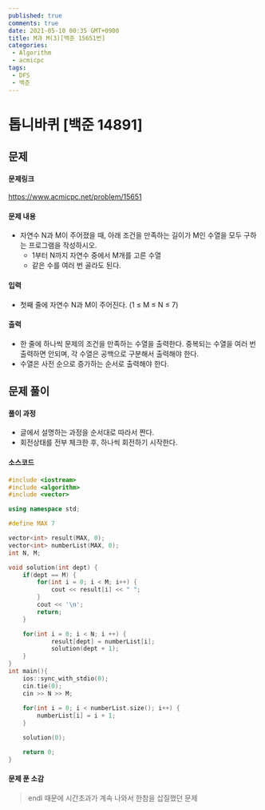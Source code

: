 ```yaml
---
published: true
comments: true
date: 2021-05-10 00:35 GMT+0900
title: M과 M(3)[백준 15651번]
categories:
 - Algorithm
 - acmicpc
tags: 
 - DFS
 - 백준
---
```




# 톱니바퀴 [백준 14891]

## 문제

#### 문제링크

https://www.acmicpc.net/problem/15651

#### 문제 내용

* 자연수 N과 M이 주어졌을 때, 아래 조건을 만족하는 길이가 M인 수열을 모두 구하는 프로그램을 작성하시오.
  - 1부터 N까지 자연수 중에서 M개를 고른 수열
  - 같은 수를 여러 번 골라도 된다.

#### 입력

* 첫째 줄에 자연수 N과 M이 주어진다. (1 ≤ M ≤ N ≤ 7)

#### 출력

* 한 줄에 하나씩 문제의 조건을 만족하는 수열을 출력한다. 중복되는 수열을 여러 번 출력하면 안되며, 각 수열은 공백으로 구분해서 출력해야 한다.
* 수열은 사전 순으로 증가하는 순서로 출력해야 한다.



## 문제 풀이

#### 풀이 과정

* 글에서 설명하는 과정을 순서대로 따라서 짠다.
* 회전상태를 전부 체크한 후, 하나씩 회전하기 시작한다.

#### 소스코드

```c++
#include <iostream>
#include <algorithm>
#include <vector>

using namespace std;

#define MAX 7

vector<int> result(MAX, 0);
vector<int> numberList(MAX, 0);
int N, M;

void solution(int dept) {
    if(dept == M) {
        for(int i = 0; i < M; i++) {
            cout << result[i] << " ";
        }
        cout << '\n';
        return;
    }

    for(int i = 0; i < N; i ++) {
            result[dept] = numberList[i];
            solution(dept + 1);
    }
}
int main(){
    ios::sync_with_stdio(0);
    cin.tie(0);
    cin >> N >> M;
    
    for(int i = 0; i < numberList.size(); i++) {
        numberList[i] = i + 1;
    }

    solution(0);

    return 0;
}
```



#### 문제 푼 소감

> endl 때문에 시간초과가 계속 나와서 한참을 삽질했던 문제
